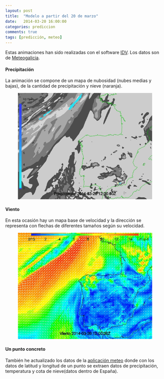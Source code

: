 ```yaml
---
layout: post
title:  "Modelo a partir del 20 de marzo"
date:   2014-03-20 16:00:00
categories: prediccion
comments: true
tags: [predicción, meteo]
---
```


Estas animaciones han sido realizadas con el software [IDV](http://www.unidata.ucar.edu). Los datos son de [Meteogalicia]( http://www.meteogalicia.es/web/modelos/threddsIndex.action?request_locale=es).

#### Precipitación
La animación se compone de un mapa de nubosidad (nubes medias y bajas), de la cantidad de precipitación y nieve (naranja).
<figure>
	<img src="/images/prec_20-03-2014.gif">
</figure>

#### Viento
En esta ocasión hay un mapa base de velocidad y la dirección se representa con flechas de diferentes tamaños según su velocidad.
<figure>
	<img src="/images/viento_20-03-2014.gif">
</figure>

#### Un punto concreto
También he actualizado los datos de la [aplicación meteo](https://jmprietob.shinyapps.io/meteo/) donde con los datos de latitud y longitud de un punto se extraen datos de precipitación, temperatura y cota de nieve(datos dentro de España).


